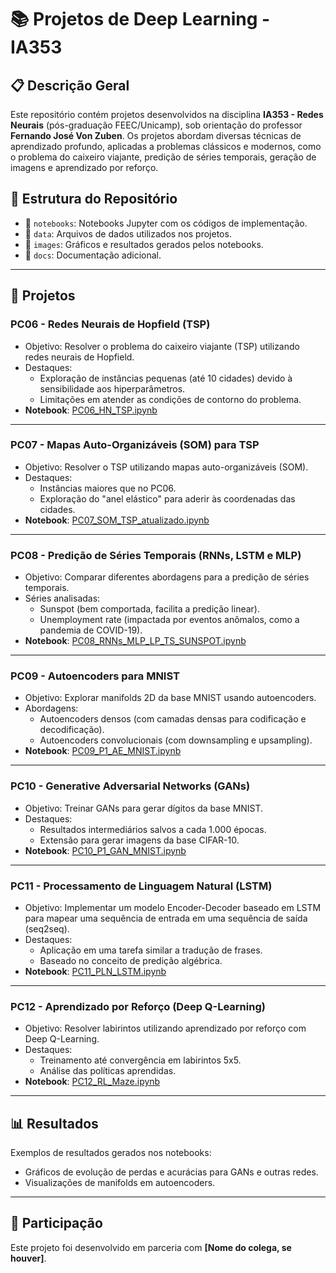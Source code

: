# 📚 Projetos de Deep Learning - IA353

## 📋 Descrição Geral
Este repositório contém projetos desenvolvidos na disciplina **IA353 - Redes Neurais** (pós-graduação FEEC/Unicamp), sob orientação do professor **Fernando José Von Zuben**. Os projetos abordam diversas técnicas de aprendizado profundo, aplicadas a problemas clássicos e modernos, como o problema do caixeiro viajante, predição de séries temporais, geração de imagens e aprendizado por reforço.

## 🚀 Estrutura do Repositório
- 📂 `notebooks`: Notebooks Jupyter com os códigos de implementação.
- 📂 `data`: Arquivos de dados utilizados nos projetos.
- 📂 `images`: Gráficos e resultados gerados pelos notebooks.
- 📂 `docs`: Documentação adicional.

---

## 📝 Projetos

### **PC06 - Redes Neurais de Hopfield (TSP)**
- Objetivo: Resolver o problema do caixeiro viajante (TSP) utilizando redes neurais de Hopfield.
- Destaques:
  - Exploração de instâncias pequenas (até 10 cidades) devido à sensibilidade aos hiperparâmetros.
  - Limitações em atender as condições de contorno do problema.
- **Notebook**: [PC06_HN_TSP.ipynb](notebooks/PC06_HN_TSP.ipynb)

---

### **PC07 - Mapas Auto-Organizáveis (SOM) para TSP**
- Objetivo: Resolver o TSP utilizando mapas auto-organizáveis (SOM).
- Destaques:
  - Instâncias maiores que no PC06.
  - Exploração do "anel elástico" para aderir às coordenadas das cidades.
- **Notebook**: [PC07_SOM_TSP_atualizado.ipynb](notebooks/PC07_SOM_TSP_atualizado.ipynb)

---

### **PC08 - Predição de Séries Temporais (RNNs, LSTM e MLP)**
- Objetivo: Comparar diferentes abordagens para a predição de séries temporais.
- Séries analisadas:
  - Sunspot (bem comportada, facilita a predição linear).
  - Unemployment rate (impactada por eventos anômalos, como a pandemia de COVID-19).
- **Notebook**: [PC08_RNNs_MLP_LP_TS_SUNSPOT.ipynb](notebooks/PC08_RNNs_MLP_LP_TS_SUNSPOT.ipynb)

---

### **PC09 - Autoencoders para MNIST**
- Objetivo: Explorar manifolds 2D da base MNIST usando autoencoders.
- Abordagens:
  - Autoencoders densos (com camadas densas para codificação e decodificação).
  - Autoencoders convolucionais (com downsampling e upsampling).
- **Notebook**: [PC09_P1_AE_MNIST.ipynb](notebooks/PC09_P1_AE_MNIST.ipynb)

---

### **PC10 - Generative Adversarial Networks (GANs)**
- Objetivo: Treinar GANs para gerar dígitos da base MNIST.
- Destaques:
  - Resultados intermediários salvos a cada 1.000 épocas.
  - Extensão para gerar imagens da base CIFAR-10.
- **Notebook**: [PC10_P1_GAN_MNIST.ipynb](notebooks/PC10_P1_GAN_MNIST.ipynb)

---

### **PC11 - Processamento de Linguagem Natural (LSTM)**
- Objetivo: Implementar um modelo Encoder-Decoder baseado em LSTM para mapear uma sequência de entrada em uma sequência de saída (seq2seq).
- Destaques:
  - Aplicação em uma tarefa similar a tradução de frases.
  - Baseado no conceito de predição algébrica.
- **Notebook**: [PC11_PLN_LSTM.ipynb](notebooks/PC11_PLN_LSTM.ipynb)

---

### **PC12 - Aprendizado por Reforço (Deep Q-Learning)**
- Objetivo: Resolver labirintos utilizando aprendizado por reforço com Deep Q-Learning.
- Destaques:
  - Treinamento até convergência em labirintos 5x5.
  - Análise das políticas aprendidas.
- **Notebook**: [PC12_RL_Maze.ipynb](notebooks/PC12_RL_Maze.ipynb)

---

## 📊 Resultados
Exemplos de resultados gerados nos notebooks:
- Gráficos de evolução de perdas e acurácias para GANs e outras redes.
- Visualizações de manifolds em autoencoders.

---

## 👥 Participação
Este projeto foi desenvolvido em parceria com **[Nome do colega, se houver]**.

